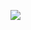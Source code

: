 
![](https://res.cloudinary.com/dnv3ztqf1/image/upload/v1606709150/Miwok%20App%20Readme/Aakash_yadav_mrwwgc.jpg)

